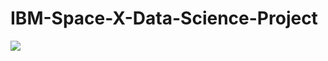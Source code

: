 # IBM-Space-X-Data-Science-Project
<img src='~Users/cam/Development/IBM_Coursera_Databases_Project⁩/IBM_logo.png'>
